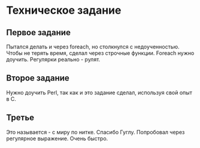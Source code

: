# Техническое задание

## Первое задание

 Пытался делать и через foreach, но столкнулся с недоученностью. Чтобы не терять время, сделал через строчные функции. Foreach нужно доучить. Регулярки реально - рулят.

## Второе задание

 Нужно доучить Perl, так как и это задание сделал, используя свой опыт в C.

## Третье

Это называется - с миру по нитке. Спасибо Гуглу. Попробовал через регулярное выражение. Очень быстро.
